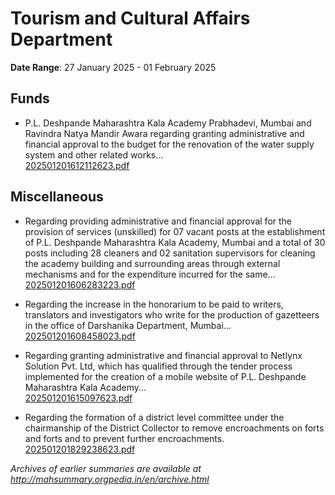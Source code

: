 # Tourism and Cultural Affairs Department

**Date Range**: 27 January 2025 - 01 February 2025


## Funds
- P.L. Deshpande Maharashtra Kala Academy Prabhadevi, Mumbai and Ravindra Natya Mandir Awara regarding granting administrative and financial approval to the budget for the renovation of the water supply system and other related works...\
  [202501201612112623.pdf](https://gr.maharashtra.gov.in/Site/Upload/Government%20Resolutions/English/202501201612112623.pdf)

## Miscellaneous
- Regarding providing administrative and financial approval for the provision of services (unskilled) for 07 vacant posts at the establishment of P.L. Deshpande Maharashtra Kala Academy, Mumbai and a total of 30 posts including 28 cleaners and 02 sanitation supervisors for cleaning the academy building and surrounding areas through external mechanisms and for the expenditure incurred for the same...\
  [202501201606283223.pdf](https://gr.maharashtra.gov.in/Site/Upload/Government%20Resolutions/English/202501201606283223.pdf)

- Regarding the increase in the honorarium to be paid to writers, translators and investigators who write for the production of gazetteers in the office of Darshanika Department, Mumbai...\
  [202501201608458023.pdf](https://gr.maharashtra.gov.in/Site/Upload/Government%20Resolutions/English/202501201608458023.pdf)

- Regarding granting administrative and financial approval to Netlynx Solution Pvt. Ltd, which has qualified through the tender process implemented for the creation of a mobile website of P.L. Deshpande Maharashtra Kala Academy...\
  [202501201615097623.pdf](https://gr.maharashtra.gov.in/Site/Upload/Government%20Resolutions/English/202501201615097623.pdf)

- Regarding the formation of a district level committee under the chairmanship of the District Collector to remove encroachments on forts and forts and to prevent further encroachments.\
  [202501201829238623.pdf](https://gr.maharashtra.gov.in/Site/Upload/Government%20Resolutions/English/202501201829238623.pdf)


*Archives of earlier summaries are available at http://mahsummary.orgpedia.in/en/archive.html*